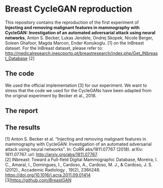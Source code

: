 # Breast CycleGAN reproduction

This repository contains the reproduction of the first experiment of **Injecting and removing malignant features in mammography with CycleGAN: Investigation of an automated adversarial attack using neural networks**, Anton S. Becker, Lukas Jendele, Ondrej Skopek, Nicole Berger, Soleen Ghafoor, Magda Marcon, Ender Konukoglu. [1] on the InBreast dataset.
For the InBreast dataset, please refer to: http://medicalresearch.inescporto.pt/breastresearch/index.php/Get_INbreast_Database [2]


## The code

We used the official implementation [3] for our experiment. We want to stress that the code we used for the CycleGANs have been adapted from the original experiment by Becker et al., 2018. 

## The report


## The results











[1] Anton S. Becker et al. “Injecting and removing malignant features in mammography with CycleGAN: Investigation of an automated adversarial attack using neural     networks”. In: CoRR abs/1811.07767 (2018). arXiv: 1811.07767. url: http://arxiv.org/abs/1811.07767. </br>
[2] INbreast: Toward a Full-field Digital Mammographic Database, Moreira, I. C., Amaral, I., Domingues, I., Cardoso, A., Cardoso, M. J., & Cardoso, J. S. (2012).,     Accademic Radiology  , 19(2), 236ñ248. https://doi.org/10.1016/j.acra.2011.09.01414</br>
[3]https://github.com/BreastGAN
